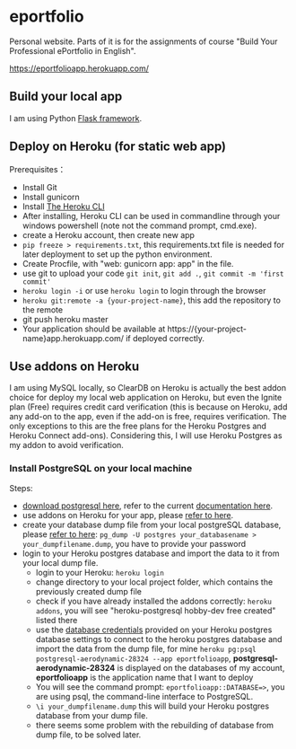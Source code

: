 # eportfolio

Personal website. Parts of it is for the assignments of course "Build Your Professional ePortfolio in English".

https://eportfolioapp.herokuapp.com/

## Build your local app

I am using Python [Flask framework](https://flask.palletsprojects.com/en/1.1.x/).

## Deploy on Heroku (for static web app)

Prerequisites：
- Install Git
- Install gunicorn
- Install [The Heroku CLI](https://devcenter.heroku.com/articles/heroku-cli)
- After installing, Heroku CLI can be used in commandline through your windows powershell (note not the command prompt, cmd.exe).
- create a Heroku account, then create new app
- `pip freeze > requirements.txt`, this requirements.txt file is needed for later deployment to set up the python environment.
- Create Procfile, with "web: gunicorn app: app" in the file.
- use git to upload your code `git init`, `git add .`, `git commit -m 'first commit'`
- `heroku login -i` or use `heroku login` to login through the browser
- `heroku git:remote -a {your-project-name}`, this add the repository to the remote
- git push heroku master
- Your application should be available at https://{your-project-name}app.herokuapp.com/ if deployed correctly.

## Use addons on Heroku

I am using MySQL locally, so ClearDB on Heroku is actually the best addon choice for deploy my local web application on Heroku, but even the Ignite plan (Free) requires credit card verification (this is because on Heroku, add any add-on to the app, even if the add-on is free, requires verification. The only exceptions to this are the free plans for the Heroku Postgres and Heroku Connect add-ons). Considering this, I will use Heroku Postgres as my addon to avoid verification.

### Install PostgreSQL on your local machine

Steps:
- [download postgresql here](https://www.postgresql.org/download/), refer to the current [documentation here](https://www.postgresql.org/docs/13/index.html).
- use addons on Heroku for your app, please [refer to here](https://elements.heroku.com/addons/heroku-postgresql).
- create your database dump file from your local postgreSQL database, please [refer to here](https://www.postgresql.org/docs/current/backup-dump.html): `pg_dump -U postgres your_databasename > your_dumpfilename.dump`, you have to provide your password
- login to your Heroku postgres database and import the data to it from your local dump file.
  - login to your Heroku: `heroku login`
  - change directory to your local project folder, which contains the previously created dump file
  - check if you have already installed the addons correctly: `heroku addons`, you will see "heroku-postgresql  hobby-dev free created" listed there
  - use the [database credentials](https://data.heroku.com/datastores/dee11dcc-6a5f-49db-9f60-0e4386968c96#administration) provided on your Heroku postgres database settings to connect to the heroku postgres database and import the data from the dump file, for mine `heroku pg:psql postgresql-aerodynamic-28324 --app eportfolioapp`, **postgresql-aerodynamic-28324** is displayed on the databases of my account, **eportfolioapp** is the application name that I want to deploy
  - You will see the command prompt: `eportfolioapp::DATABASE=>`, you are using psql, the command-line interface to PostgreSQL.
  - `\i your_dumpfilename.dump` this will build your Heroku postgres database from your dump file.
  - there seems some problem with the rebuilding of database from dump file, to be solved later.